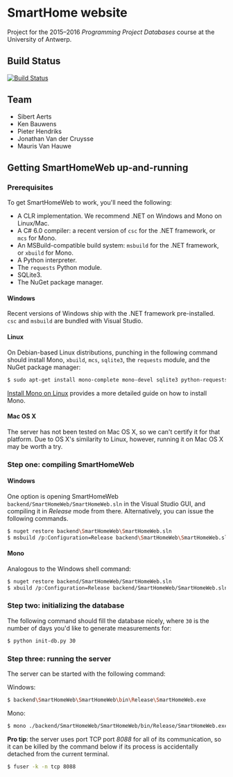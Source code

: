 # SmartHome website
Project for the 2015–2016 *Programming Project Databases* course at the University of Antwerp.

## Build Status

[![Build Status](https://travis-ci.org/jonathanvdc/smarthomeweb.svg?branch=master)](https://travis-ci.org/jonathanvdc/smarthomeweb)

## Team
* Sibert Aerts
* Ken Bauwens
* Pieter Hendriks
* Jonathan Van der Cruysse
* Mauris Van Hauwe

## Getting SmartHomeWeb up-and-running

### Prerequisites

To get SmartHomeWeb to work, you'll need the following:

* A CLR implementation. We recommend .NET on Windows and Mono on Linux/Mac.
* A C# 6.0 compiler: a recent version of `csc` for the .NET framework, or `mcs` for Mono.
* An MSBuild-compatible build system: `msbuild` for the .NET framework, or `xbuild` for Mono.
* A Python interpreter.
* The `requests` Python module.
* SQLite3.
* The NuGet package manager.

#### Windows

Recent versions of Windows ship with the .NET framework pre-installed. `csc` and `msbuild` are bundled with Visual Studio.

#### Linux

On Debian-based Linux distributions, punching in the following command should install Mono, `xbuild`, `mcs`, `sqlite3`, the `requests` module, and the NuGet package manager:

```bash
$ sudo apt-get install mono-complete mono-devel sqlite3 python-requests nuget
```

[Install Mono on Linux](http://www.mono-project.com/docs/getting-started/install/linux/) provides a more detailed guide on how to install Mono.

#### Mac OS X

The server has not been tested on Mac OS X, so we can't certify it for that platform. Due to OS X's similarity to Linux, however, running it on Mac OS X may be worth a try.

### Step one: compiling SmartHomeWeb

#### Windows

One option is opening SmartHomeWeb `backend/SmartHomeWeb/SmartHomeWeb.sln` in the Visual Studio GUI, and compiling it in _Release_ mode from there. Alternatively, you can issue the following commands.

```bash
$ nuget restore backend\SmartHomeWeb\SmartHomeWeb.sln
$ msbuild /p:Configuration=Release backend\SmartHomeWeb\SmartHomeWeb.sln
```

#### Mono

Analogous to the Windows shell command:

```bash
$ nuget restore backend/SmartHomeWeb/SmartHomeWeb.sln
$ xbuild /p:Configuration=Release backend/SmartHomeWeb/SmartHomeWeb.sln
```

### Step two: initializing the database

The following command should fill the database nicely, where `30` is the number of days you'd like to generate measurements for:

```bash
$ python init-db.py 30
```

### Step three: running the server

The server can be started with the following command:

Windows:

```bash
$ backend\SmartHomeWeb\SmartHomeWeb\bin\Release\SmartHomeWeb.exe
```

Mono:

```bash
$ mono ./backend/SmartHomeWeb/SmartHomeWeb/bin/Release/SmartHomeWeb.exe
```

__Pro tip__: the server uses port TCP port _8088_ for all of its communication, so it can be killed by the command below if its process is accidentally detached from the current terminal.

```bash
$ fuser -k -n tcp 8088
```
